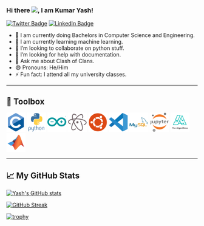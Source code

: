 ### Hi there <img src="https://raw.githubusercontent.com/MartinHeinz/MartinHeinz/master/wave.gif" width="30px">, I am Kumar Yash!

[![Twitter Badge](https://img.shields.io/badge/Twitter-Profile-informational?style=flat&logo=twitter&logoColor=white&color=1CA2F1)](https://twitter.com/kumarYash_18)
[![LinkedIn Badge](https://img.shields.io/badge/LinkedIn-Profile-informational?style=flat&logo=linkedin&logoColor=white&color=0D76A8)](https://www.linkedin.com/in/kumar-yash-337a73178/)

- 🔭 I am currently doing Bachelors in Computer Science and Engineering.
- 🌱 I am currently learning machine learning.
- 👯 I’m looking to collaborate on python stuff.
- 🤔 I’m looking for help with documentation.
- 💬 Ask me about Clash of Clans.
- 😄 Pronouns: He/Him
- ⚡ Fun fact: I attend all my university classes.

---

## 🧰 Toolbox

<img src="https://github.com/devicons/devicon/blob/master/icons/c/c-original.svg" alt="C Logo" width="50" height="50"/> <img src="https://github.com/devicons/devicon/blob/master/icons/python/python-original-wordmark.svg" alt="Python Logo" width="50" height="50"/> <img src="https://github.com/devicons/devicon/blob/master/icons/arduino/arduino-original.svg" alt="Arduino Logo" width="50" height="50"/> <img src="https://github.com/devicons/devicon/blob/master/icons/atom/atom-original.svg" alt="Atom Logo" width="50" height="50"/> <img src="https://github.com/devicons/devicon/blob/master/icons/ubuntu/ubuntu-plain.svg" alt="Ubuntu Logo" width="50" height="50"/> <img src="https://github.com/devicons/devicon/blob/master/icons/vscode/vscode-original.svg" alt="VSCode Logo" width="50" height="50"/> <img src="https://github.com/devicons/devicon/blob/master/icons/mysql/mysql-original-wordmark.svg" alt="MySQL Logo" width="50" height="50"/> <img src="https://github.com/devicons/devicon/blob/master/icons/jupyter/jupyter-original-wordmark.svg" alt="Jupyter Logo" width="50" height="50"/> <img src="https://github.com/devicons/devicon/blob/master/icons/thealgorithms/thealgorithms-original-wordmark.svg" alt="TheAlgorithms Logo" width="50" height="50"/> <img src="https://github.com/devicons/devicon/blob/master/icons/matlab/matlab-original.svg" alt="MatLab Logo" width="50" height="50"/>

---

## &#x1f4c8; My GitHub Stats

[![Yash's GitHub stats](https://github-readme-stats.vercel.app/api?username=kumaryash18&theme=synthwave)](https://github.com/anuraghazra/github-readme-stats)

[![GitHub Streak](http://github-readme-streak-stats.herokuapp.com?user=kumaryash18&theme=merko&date_format=M%20j%5B%2C%20Y%5D)](https://git.io/streak-stats)

[![trophy](https://github-profile-trophy.vercel.app/?username=kumaryash18&theme=oldie&row=1)](https://github.com/ryo-ma/github-profile-trophy)
